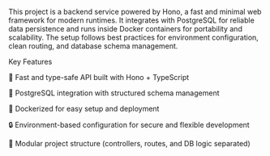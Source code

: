 This project is a backend service powered by Hono, a fast and minimal web framework for modern runtimes.
It integrates with PostgreSQL for reliable data persistence and runs inside Docker containers for portability and scalability.
The setup follows best practices for environment configuration, clean routing, and database schema management.

Key Features

🚀 Fast and type-safe API built with Hono + TypeScript

🐘 PostgreSQL integration with structured schema management

🐳 Dockerized for easy setup and deployment

🔒 Environment-based configuration for secure and flexible development

🧩 Modular project structure (controllers, routes, and DB logic separated)